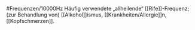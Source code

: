 #Frequenzen/10000Hz
Häufig verwendete „allheilende“ [[Rife]]-Frequenz; (zur Behandlung von) [[Alkohol]]ismus, [[Krankheiten/Allergie]]n, [[Kopfschmerzen]].